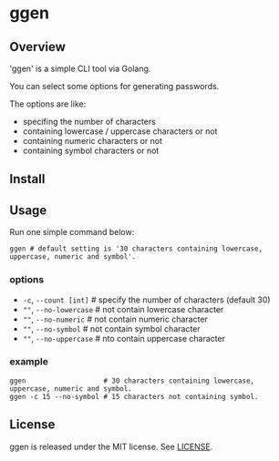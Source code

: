 # ggen

## Overview

'ggen' is a simple CLI tool via Golang.

You can select some options for generating passwords.

The options are like:

- specifing the number of characters
- containing lowercase / uppercase characters or not
- containing numeric characters or not
- containing symbol characters or not

## Install



## Usage

Run one simple command below:

```shell
ggen # default setting is '30 characters containing lowercase, uppercase, numeric and symbol'.
```

### options

- `-c`, `--count [int]`    # specify the number of characters (default 30)
- `""`, `--no-lowercase`   # not contain lowercase character
- `""`, `--no-numeric`     # not contain numeric character
- `""`, `--no-symbol`      # not contain symbol character
- `""`, `--no-uppercase`   # nto contain uppercase character

### example

```shell
ggen                   # 30 characters containing lowercase, uppercase, numeric and symbol.
ggen -c 15 --no-symbol # 15 characters not containing symbol.
```

## License

ggen is released under the MIT license. See [LICENSE](./LICENSE).
